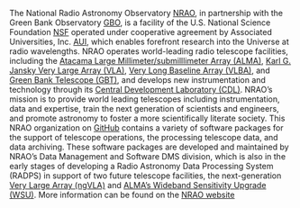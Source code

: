 The National Radio Astronomy Observatory [NRAO](https://public.nrao.edu/), in partnership with the Green Bank Observatory [GBO](https://greenbankobservatory.org/), is a facility of the U.S. National Science Foundation [NSF](https://www.nsf.gov/) operated under cooperative agreement by Associated Universities, Inc. [AUI](https://aui.edu/), which enables forefront research into the Universe at radio wavelengths. NRAO operates world-leading radio telescope facilities, including the [Atacama Large Millimeter/submilllimeter Array (ALMA)](https://public.nrao.edu/telescopes/alma/), [Karl G. Jansky Very Large Array (VLA)](https://public.nrao.edu/telescopes/vla/), [Very Long Baseline Array (VLBA)](https://public.nrao.edu/telescopes/vlba/), and [Green Bank Telescope (GBT)](https://public.nrao.edu/telescopes/gbt/), and develops new instrumentation and technology through its [Central Development Laboratory (CDL)](https://science.nrao.edu/facilities/cdl/). NRAO’s mission is to provide world leading telescopes including instrumentation, data and expertise, train the next generation of scientists and engineers, and promote astronomy to foster a more scientifically literate society.  This NRAO organization on [GitHub](https://github.com/nrao/) contains a variety of software packages for the support of telescope operations, the processing telescope data, and data archiving. These software packages are developed and maintained by NRAO’s Data Management and Software DMS division, which is also in the early stages of developing a Radio Astronomy Data Processing System (RADPS) in support of two future telescope facilities, the next-generation [Very Large Array (ngVLA)](https://ngvla.nrao.edu/) and [ALMA’s Wideband Sensitivity Upgrade (WSU)](https://www.almaobservatory.org/en/scientists/alma-2030-wsu/wsu-program/).  More information can be found on the [NRAO website](https://science.nrao.edu/)
